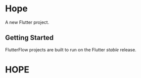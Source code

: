 # Hope

A new Flutter project.

## Getting Started

FlutterFlow projects are built to run on the Flutter _stable_ release.
# HOPE
